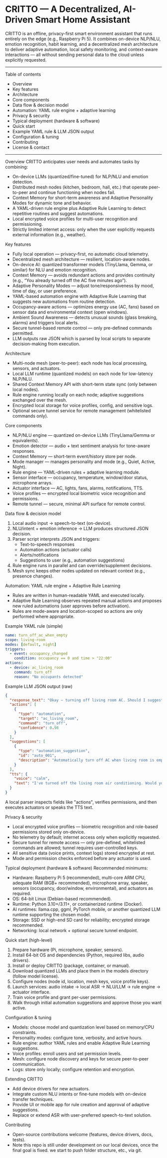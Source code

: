 # CRITTO — A Decentralized, AI-Driven Smart Home Assistant

CRITTO is an offline, privacy-first smart environment assistant that runs entirely on the edge (e.g., Raspberry Pi 5). It combines on-device NLP/NLU, emotion recognition, habit learning, and a decentralized mesh architecture to deliver adaptive automation, local safety monitoring, and context-aware interactions — all without sending personal data to the cloud unless explicitly requested.

---

Table of contents
- Overview
- Key features
- Architecture
- Core components
- Data flow & decision model
- Automation: YAML rule engine + adaptive learning
- Privacy & security
- Typical deployment (hardware & software)
- Quick start
- Example YAML rule & LLM JSON output
- Configuration & tuning
- Contributing
- License & contact

---

Overview
CRITTO anticipates user needs and automates tasks by combining:
- On-device LLMs (quantized/fine-tuned) for NLP/NLU and emotion detection.
- Distributed mesh nodes (kitchen, bedroom, hall, etc.) that operate peer-to-peer and continue functioning when nodes fail.
- Context Memory for short-term awareness and Adaptive Personality Modes for dynamic tone and behavior.
- A YAML-driven rule engine plus Adaptive Rule Learning to detect repetitive routines and suggest automations.
- Local encrypted voice profiles for multi-user recognition and permissioning.
- Strictly limited internet access: only when the user explicitly requests external information (e.g., weather).

Key features
- Fully local operation — privacy-first, no automatic cloud telemetry.
- Decentralized mesh architecture — resilient, location-aware nodes.
- On-device AI: quantized transformer models (TinyLlama, Gemma, or similar) for NLU and emotion recognition.
- Context Memory — avoids redundant actions and provides continuity (e.g., “You already turned off the AC five minutes ago”).
- Adaptive Personality Modes — adjust tone/responsiveness by mood, time of day, or user preference.
- YAML-based automation engine with Adaptive Rule Learning that suggests new automations from routine detection.
- Occupancy-aware actions — optimizes energy use (AC, fans) based on sensor data and environmental context (open windows).
- Ambient Sound Awareness — detects unusual sounds (glass breaking, alarms) and triggers local alerts.
- Secure tunnel-based remote control — only pre-defined commands permitted.
- LLM outputs raw JSON which is parsed by local scripts to separate decision-making from execution.

Architecture
- Multi-node mesh (peer-to-peer): each node has local processing, sensors, and actuators.
- Local LLM runtime (quantized models) on each node for low-latency NLP/NLU.
- Shared Context Memory API with short-term state sync (only between local nodes).
- Rule engine running locally on each node; adaptive suggestions exchanged over the mesh.
- Encrypted local storage for voice profiles, config, and sensitive logs.
- Optional secure tunnel service for remote management (whitelisted commands only).

Core components
- NLP/NLU engine — quantized on-device LLMs (TinyLlama/Gemma or equivalents).
- Emotion detector — audio + text sentiment analysis for tone-aware responses.
- Context Memory — short-term event/history store per node.
- Mode manager — manages personality and mode (e.g., Quiet, Active, Night).
- Rule engine — YAML-driven rules + adaptive learning module.
- Sensor interface — occupancy, temperature, window/door status, microphone arrays.
- Actuator interface — AC, lights, fans, alarms, notifications, TTS.
- Voice profiles — encrypted local biometric voice recognition and permissions.
- Remote tunnel — secure, minimal API surface for remote control.

Data flow & decision model
1. Local audio input → speech-to-text (on-device).
2. NLU/intent + emotion inference → LLM produces structured JSON decision.
3. Parser script interprets JSON and triggers:
   - Text-to-speech responses
   - Automation actions (actuator calls)
   - Alerts/notifications
   - Suggestions to user (e.g., automation suggestions)
4. Rule engine runs in parallel and can override/supplement decisions.
5. Mesh sync keeps other nodes updated on relevant context (e.g., presence changes).

Automation: YAML rule engine + Adaptive Rule Learning
- Rules are written in human-readable YAML and executed locally.
- Adaptive Rule Learning observes repeated manual actions and proposes new ruled automations (user approves before activation).
- Rules are mode-aware and location-scoped so actions are only performed where appropriate.

Example YAML rule (simple)
```yaml
name: turn_off_ac_when_empty
scope: living-room
modes: [default, night]
triggers:
  - event: occupancy_changed
    condition: occupancy == 0 and time > "22:00"
actions:
  - device: ac_living_room
    command: turn_off
    reason: "No occupants detected"
```

Example LLM JSON output (raw)
```json
{
  "response_text": "Okay — turning off living room AC. Should I suggest an automation for this?",
  "actions": [
    {
      "type": "automation",
      "target": "ac_living_room",
      "command": "turn_off",
      "confidence": 0.98
    }
  ],
  "suggestions": [
    {
      "type": "automation_suggestion",
      "id": "auto_001",
      "description": "Automatically turn off AC when living room is empty after 10 PM."
    }
  ],
  "tts": {
    "voice": "calm",
    "text": "I've turned off the living room air conditioning. Would you like this to be automatic in the future?"
  }
}
```
A local parser inspects fields like "actions", verifies permissions, and then executes actuators or speaks the TTS text.

Privacy & security
- Local encrypted voice profiles — biometric recognition and role-based permissions stored only on-device.
- No telemetry by default; internet access only when explicitly requested.
- Secure tunnel for remote access — only pre-defined, whitelisted commands are allowed; tunnel requires user-controlled keys.
- All sensitive data (voice prints, context logs) stored encrypted at rest.
- Mode and permission checks enforced before any actuator is used.

Typical deployment (hardware & software)
Recommended minimums:
- Hardware: Raspberry Pi 5 (recommended), multi-core ARM CPU, adequate RAM (8GB+ recommended), microphone array, speaker, sensors (occupancy, door/window, environmental), and actuators as required.
- OS: 64-bit Linux (Debian-based recommended).
- Runtime: Python 3.10+/3.11+, or containerized runtime (Docker).
- AI runtimes: llama.cpp, ggml, PyTorch mobile, or another quantized LLM runtime supporting the chosen model.
- Storage: SSD or high-end SD card for reliability; encrypted storage recommended.
- Networking: local network + optional secure tunnel endpoint.

Quick start (high-level)
1. Prepare hardware (Pi, microphone, speaker, sensors).
2. Install 64-bit OS and dependencies (Python, required libs, audio drivers).
3. Install or deploy CRITTO (package, container, or manual).
4. Download quantized LLMs and place them in the models directory (follow model license).
5. Configure nodes (node id, location, mesh keys, voice profile keys).
6. Launch services: audio intake → local ASR → NLU/LLM → rule engine → actuator interface.
7. Train voice profile and grant per-user permissions.
8. Walk through initial automation suggestions and approve those you want active.

Configuration & tuning
- Models: choose model and quantization level based on memory/CPU constraints.
- Personality modes: configure tone, verbosity, and active hours.
- Rule engine: author YAML rules and enable Adaptive Rule Learning suggestions.
- Voice profiles: enroll users and set permission levels.
- Mesh: configure node discovery and keys for secure peer-to-peer communication.
- Logs: store only locally; configure retention and encryption.

Extending CRITTO
- Add device drivers for new actuators.
- Integrate custom NLU intents or fine-tune models with on-device transfer techniques.
- Provide UI or mobile app for rule creation and approval of adaptive suggestions.
- Replace or extend ASR with user-preferred speech-to-text solution.

Contributing
- Open-source contributions welcome (features, device drivers, docs, tests).
- Note this repo is still under development on our local devices, once the final goal is fixed. we start to push folder structure, etc., via git.
